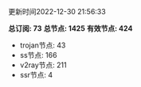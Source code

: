 更新时间2022-12-30 21:56:33

**总订阅: 73**
**总节点: 1425**
**有效节点: 424**
- trojan节点: 43
- ss节点: 166
- v2ray节点: 211
- ssr节点: 4
